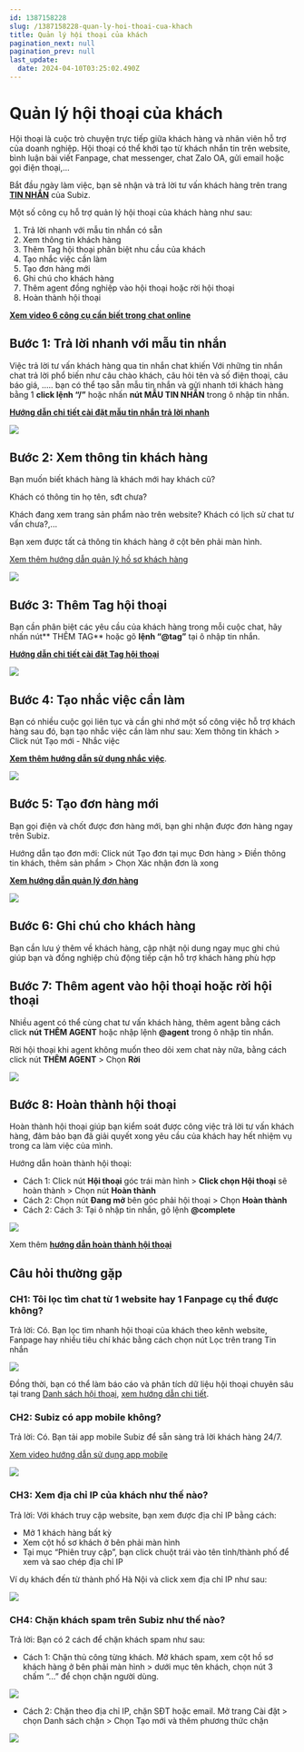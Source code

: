 ```yaml
---
id: 1387158228
slug: /1387158228-quan-ly-hoi-thoai-cua-khach
title: Quản lý hội thoại của khách
pagination_next: null
pagination_prev: null
last_update:
  date: 2024-04-10T03:25:02.490Z
---
```


# Quản lý hội thoại của khách






Hội thoại là cuộc trò chuyện trực tiếp giữa khách hàng và nhân viên hỗ trợ của doanh nghiệp. Hội thoại có thể khởi tạo từ khách nhắn tin trên website, bình luận bài viết Fanpage, chat messenger, chat Zalo OA, gửi email hoặc gọi điện thoại,...



Bắt đầu ngày làm việc, bạn sẽ nhận và trả lời tư vấn khách hàng trên trang **[TIN NHẮN](https://app.subiz.com.vn/convo)** của Subiz.

Một số công cụ hỗ trợ quản lý hội thoại của khách hàng như sau:

01. Trả lời nhanh với mẫu tin nhắn có sẵn
11. Xem thông tin khách hàng
21. Thêm Tag hội thoại phân biệt nhu cầu của khách
31. Tạo nhắc việc cần làm
41. Tạo đơn hàng mới
51. Ghi chú cho khách hàng
61. Thêm agent đồng nghiệp vào hội thoại hoặc rời hội thoại
71. Hoàn thành hội thoại



**[Xem video 6 công cụ cần biết trong chat online](https://www.youtube.com/watch?v=oi6nmPYPAPk&t=1s)**
## Bước 1: Trả lời nhanh với mẫu tin nhắn




Việc trả lời tư vấn khách hàng qua tin nhắn chat khiến Với những tin nhắn chat trả lời phổ biến như câu chào khách, câu hỏi tên và số điện thoại, câu báo giá, ….. bạn có thể tạo sẵn mẫu tin nhắn và gửi nhanh tới khách hàng bằng 1 **click lệnh “/”** hoặc nhấn **nút MẪU TIN NHẮN** trong ô nhập tin nhắn.

**[Hướng dẫn chi tiết cài đặt mẫu tin nhắn trả lời nhanh](https://subiz.com.vn/docs/1941951532-mau-tin-nhan)**


![](https://vcdn.subiz-cdn.com/file/e64aca01ffb86bdd5024a61600cf17defe27ed0d49586612d5403366a303a6bc_acpxkgumifuoofoosble)

## Bước 2: Xem thông tin khách hàng


Bạn muốn biết khách hàng là khách mới hay khách cũ? 

Khách có thông tin họ tên, sđt chưa? 

Khách đang xem trang sản phẩm nào trên website? Khách có lịch sử chat tư vấn chưa?,...



Bạn xem được tất cả thông tin khách hàng ở cột bên phải màn hình.

[Xem thêm hướng dẫn quản lý hồ sơ khách hàng](https://subiz.com.vn/docs/777741175-ho-so-khach-hang)




![](https://vcdn.subiz-cdn.com/file/34d77cefccde4def0481ef47efb56ccd6a1fc6f9708562da60fe25df3c3807b7_acpxkgumifuoofoosble)

## Bước 3: Thêm Tag hội thoại


Bạn cần phân biệt các yêu cầu của khách hàng trong mỗi cuộc chat, hãy nhấn nút** THÊM TAG** hoặc gõ **lệnh “@tag”** tại ô nhập tin nhắn.

**[Hướng dẫn chi tiết cài đặt Tag hội thoại](https://subiz.com.vn/docs/662546069-tag-hoi-thoai)**




![](https://vcdn.subiz-cdn.com/file/bbb15f2186c3f4bec88b3a90f9d9d65a3ce67f83d610dd782335d49fdd287875_acpxkgumifuoofoosble)



## Bước 4: Tạo nhắc việc cần làm


Bạn có nhiều cuộc gọi liên tục và cần ghi nhớ một số công việc hỗ trợ khách hàng sau đó, bạn tạo nhắc việc cần làm như sau: Xem thông tin khách > Click nút Tạo mới - Nhắc việc

**[Xem thêm hướng dẫn sử dụng nhắc việc](https://subiz.com.vn/docs/2039731542-nhac-viec-can-lam)**.




![](https://vcdn.subiz-cdn.com/file/92a82f323317c9a64e7beeb24bbc5b5de15360b28ec9f6db615030484b376e1d_acpxkgumifuoofoosble)

## Bước 5: Tạo đơn hàng mới


Bạn gọi điện và chốt được đơn hàng mới, bạn ghi nhận được đơn hàng ngay trên Subiz.

Hướng dẫn tạo đơn mới: Click nút Tạo đơn tại mục Đơn hàng > Điền thông tin khách, thêm sản phẩm > Chọn Xác nhận đơn là xong

**[Xem hướng dẫn quản lý đơn hàng](https://subiz.com.vn/docs/1276788659-don-hang)**


![](https://vcdn.subiz-cdn.com/file/5df7f08237966344cc23ee3e97b0024ddc6e6228ec63736f4e9a817f097c7843_acpxkgumifuoofoosble)

## Bước 6: Ghi chú cho khách hàng


Bạn cần lưu ý thêm về khách hàng, cập nhật nội dung ngay mục ghi chú giúp bạn và đồng nghiệp chủ động tiếp cận hỗ trợ khách hàng phù hợp
## Bước 7: Thêm agent vào hội thoại hoặc rời hội thoại


Nhiều agent có thể cùng chat tư vấn khách hàng, thêm agent bằng cách click **nút THÊM AGENT** hoặc nhập lệnh **@agent** trong ô nhập tin nhắn.



Rời hội thoại khi agent không muốn theo dõi xem chat này nữa, bằng cách click nút **THÊM AGENT** > Chọn **Rời**




![](https://vcdn.subiz-cdn.com/file/0ec90c8ea16e409d60f80cb12666cec8f927ea4a565de25af3d4b9a126e283b8_acpxkgumifuoofoosble)



## Bước 8: Hoàn thành hội thoại




Hoàn thành hội thoại giúp bạn kiểm soát được công việc trả lời tư vấn khách hàng, đảm bảo bạn đã giải quyết xong yêu cầu của khách hay hết nhiệm vụ trong ca làm việc của mình.



Hướng dẫn hoàn thành hội thoại:

- Cách 1: Click nút **Hội thoại** góc trái màn hình > **Click chọn Hội thoại** sẽ hoàn thành > Chọn nút **Hoàn thành**
- Cách 2: Chọn nút **Đang mở** bên góc phải hội thoại > Chọn **Hoàn thành**
- Cách 2: Cách 3: Tại ô nhập tin nhắn, gõ lệnh **@complete**


![](https://vcdn.subiz-cdn.com/file/8f9d220ae0b55906362ad14a39572f8855d8d00d442ab99a5492a6618c554a06_acpxkgumifuoofoosble)




Xem thêm **[hướng dẫn hoàn thành hội thoại](https://subiz.com.vn/docs/573485226-tu-dong-hoan-thanh-hoi-thoai)**


## Câu hỏi thường gặp

### CH1: Tôi lọc tìm chat từ 1 website hay 1 Fanpage cụ thể được không?


Trả lời: Có. Bạn lọc tìm nhanh hội thoại của khách theo kênh website, Fanpage hay nhiều tiêu chí khác bằng cách chọn nút Lọc trên trang Tin nhắn




![](https://vcdn.subiz-cdn.com/file/f9936ed1fe9a4e4e959d628bad0038b50887a3c90c27e3ca084ceada23a70ec0_acpxkgumifuoofoosble)


Đồng thời, bạn có thể làm báo cáo và phân tích dữ liệu hội thoại chuyên sâu tại trang [Danh sách hội thoại](https://app.subiz.com.vn/new-reports/convo-list), [xem hướng dẫn chi tiết](https://subiz.com.vn/docs/329849664-thong-ke-hoi-thoai#danh-s%C3%A1ch-h%E1%BB%99i-tho%E1%BA%A1i).


### CH2: Subiz có app mobile không?


Trả lời: Có. Bạn tải app mobile Subiz để sẵn sàng trả lời khách hàng 24/7.

[Xem video hướng dẫn sử dụng app mobile](https://www.youtube.com/watch?v=S9wVGrxhYks)


![](https://vcdn.subiz-cdn.com/file/d30c32b9fa60a4fc026e877ec78eb0578555358e9131c6b75ed8fdb53e2763cb_acpxkgumifuoofoosble)

### CH3: Xem địa chỉ IP của khách như thế nào?


Trả lời: Với khách truy cập website, bạn xem được địa chỉ IP bằng cách: 

- Mở 1 khách hàng bất kỳ
- Xem cột hồ sơ khách ở bên phải màn hình
- Tại mục “Phiên truy cập”, bạn click chuột trái vào tên tỉnh/thành phố để xem và sao chép địa chỉ IP



Ví dụ khách đến từ thành phố Hà Nội và click xem địa chỉ IP như sau:


![](https://vcdn.subiz-cdn.com/file/ca3eb5d7c97882b30739d626773bd27bc015b50d172e1a3dab9353960b6c5221_acpxkgumifuoofoosble)



### CH4: Chặn khách spam trên Subiz như thế nào?


Trả lời: Bạn có 2 cách để chặn khách spam như sau:

- Cách 1: Chặn thủ công từng khách. Mở khách spam, xem cột hồ sơ khách hàng ở bên phải màn hình > dưới mục tên khách, chọn nút 3 chấm “...” để chọn chặn người dùng.




![](https://vcdn.subiz-cdn.com/file/d978ad5f1f0c984a6fb0c6389173dcfe5a3b65b1c7615fc14a8305200e00b06e_acpxkgumifuoofoosble)




- Cách 2: Chặn theo địa chỉ IP, chặn SĐT hoặc email. Mở trang Cài đặt > chọn Danh sách chặn > Chọn Tạo mới và thêm phương thức chặn




![](https://vcdn.subiz-cdn.com/file/6b1ffab0f20089d0665c5b8b664dfd22b499709d2411e3a49671335d36dd629b_acpxkgumifuoofoosble)